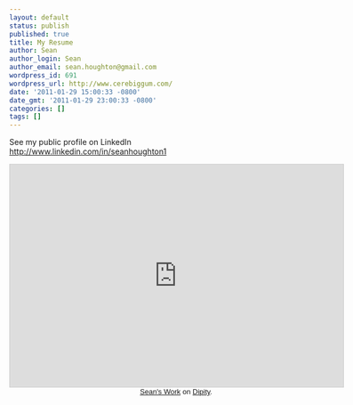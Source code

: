 ```yaml
---
layout: default
status: publish
published: true
title: My Resume
author: Sean
author_login: Sean
author_email: sean.houghton@gmail.com
wordpress_id: 691
wordpress_url: http://www.cerebiggum.com/
date: '2011-01-29 15:00:33 -0800'
date_gmt: '2011-01-29 23:00:33 -0800'
categories: []
tags: []
---
```

See my public profile on LinkedIn <a href="http://www.linkedin.com/in/seanhoughton1">http://www.linkedin.com/in/seanhoughton1</a>

<div class="dipity_embed" style="width:600px"><iframe width="600" height="400" src="http://www.dipity.com/seanhoughton/Seans-Work/?mode=embed&#tl" style="border:1px solid #CCC;"></iframe>
<p style="margin:0;font-family:Arial,sans;font-size:13px;text-align:center"><a href="http://www.dipity.com/seanhoughton/Seans-Work/">Sean's Work</a> on <a href="http://www.dipity.com/" />Dipity</a>.
</div>

